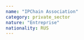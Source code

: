 ```yaml
---
name: "IPChain Association"
category: private_sector
nature: "Entreprise"
nationality: RUS
---
```

    